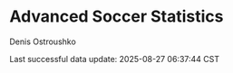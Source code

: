 # Advanced Soccer Statistics
Denis Ostroushko

<!-- gfm -->

Last successful data update: 2025-08-27 06:37:44 CST
